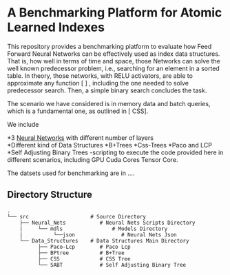 # A Benchmarking Platform for Atomic Learned Indexes

This repository provides a benchmarking platform to evaluate how Feed Forward Neural Networks can be effectively used as index data structures. That is, how well in terms of time and space, those Networks can solve the well known predecessor problem, i.e., searching for an element in a sorted table. In theory, those networks, with RELU activators,  are able to approximate any function [ ] , including the one needed to solve predecessor search. Then, a simple binary search concludes the task.  
  
The scenario we have considered is in memory data and batch queries, which is a fundamental one, as outlined in [ CSS].  
  
We include  
  
*3 [Neural Networks](https://github.com/DomenicoAmato01/A-Benchmarking-Platform-for-Atomic-Learned-Indexes/tree/master/src/Neural_Nets) with different number of layers  
*Different kind of Data Structures
  *B+Trees
  *Css-Trees
  *Paco and LCP
  *Self Adjusting Binary Trees
-scripting to execute the code provided here in different scenarios, including GPU Cuda Cores Tensor Core.  
  
  
The datsets used for benchmarking are in ….   
  
## Directory Structure
    .
    └── src                    # Source Directory
        ├── Neural_Nets           # Neural Nets Scripts Directory
        |     └── mdls                # Models Directory   
        |          └──json               # Neural Nets Json
        └── Data_Structures    # Data Structures Main Directory
              ├── Paco-Lcp        # Paco Lcp
              ├── BPtree          # B+Tree
              ├── CSS             # CSS Tree
              └── SABT            # Self Adjusting Binary Tree
     


